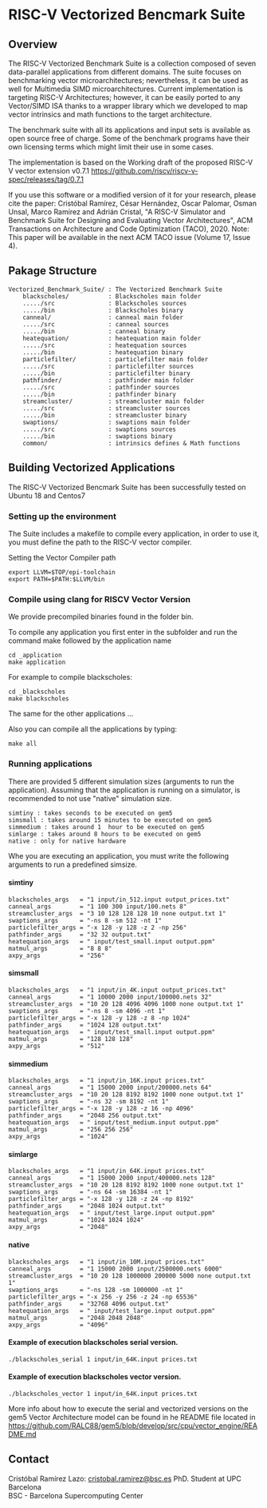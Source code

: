 # RISC-V Vectorized Bencmark Suite

## Overview

The RISC-V Vectorized Benchmark Suite is a collection composed of seven data-parallel applications from different domains. The suite focuses on benchmarking vector microarchitectures; nevertheless, it can be used as well for Multimedia SIMD microarchitectures. Current implementation is targeting RISC-V Architectures; however, it can be easily ported to any Vector/SIMD ISA thanks to a wrapper library which we developed to map vector intrinsics and math functions to the target architecture.

The benchmark suite with all its applications and input sets is available as open source free of charge. Some of the benchmark programs have their own licensing terms which might limit their use in some cases.

The implementation is based on the Working draft of the proposed RISC-V V vector extension v0.7.1
https://github.com/riscv/riscv-v-spec/releases/tag/0.7.1


If you use this software or a modified version of it for your research, please cite the paper:
Cristóbal Ramírez, César Hernández, Oscar Palomar, Osman Unsal, Marco Ramírez and Adrián Cristal, "A RISC-V Simulator and Benchmark Suite for Designing and Evaluating Vector Architectures", ACM Transactions on Architecture and Code Optimization (TACO), 2020.
Note: This paper will be available in the next ACM TACO issue (Volume 17, Issue 4).

## Pakage Structure

    Vectorized_Benchmark_Suite/ : The Vectorized Benchmark Suite
        blackscholes/           : Blackscholes main folder
        ...../src               : Blackscholes sources
        ...../bin               : Blackscholes binary
        canneal/                : canneal main folder
        ...../src               : canneal sources
        ...../bin               : canneal binary
        heatequation/           : heatequation main folder
        ...../src               : heatequation sources
        ...../bin               : heatequation binary
        particlefilter/         : particlefilter main folder
        ...../src               : particlefilter sources
        ...../bin               : particlefilter binary
        pathfinder/             : pathfinder main folder
        ...../src               : pathfinder sources
        ...../bin               : pathfinder binary
        streamcluster/          : streamcluster main folder
        ...../src               : streamcluster sources
        ...../bin               : streamcluster binary
        swaptions/              : swaptions main folder
        ...../src               : swaptions sources
        ...../bin               : swaptions binary
        common/                 : intrinsics defines & Math functions

## Building Vectorized Applications 

The RISC-V Vectorized Bencmark Suite has been successfully tested on Ubuntu 18 and Centos7

### Setting up the environment

The Suite includes a makefile to compile every application, in order to use it, you must define the path to the RISC-V vector compiler.

Setting the Vector Compiler path
```
export LLVM=$TOP/epi-toolchain
export PATH=$PATH:$LLVM/bin
```

### Compile using  clang for RISCV Vector Version

We provide precompiled binaries found in the folder bin.

To compile any application you first enter in the subfolder and run the command make followed by the application name
```
cd _application
make application 
```
For example to compile blackscholes:
```
cd _blackscholes
make blackscholes 
```
The same for the other applications ...

Also you can compile all the applications by typing:
```
make all 
```

### Running applications

There are provided 5 different simulation sizes (arguments to run the application). Assuming that the application is running on a simulator, is recommended to not use "native" simulation size.
```
simtiny : takes seconds to be executed on gem5
simsmall : takes around 15 minutes to be executed on gem5
simmedium : takes around 1  hour to be executed on gem5
simlarge : takes around 8 hours to be executed on gem5
native : only for native hardware
```

Whe you are executing an application, you must write the following arguments to run a predefined simsize.
#### simtiny 
```
blackscholes_args   = "1 input/in_512.input output_prices.txt"
canneal_args        = "1 100 300 input/100.nets 8"
streamcluster_args  = "3 10 128 128 128 10 none output.txt 1"
swaptions_args      = "-ns 8 -sm 512 -nt 1"
particlefilter_args = "-x 128 -y 128 -z 2 -np 256"
pathfinder_args     = "32 32 output.txt"
heatequation_args   = " input/test_small.input output.ppm"
matmul_args         = "8 8 8"
axpy_args           = "256"
```

#### simsmall 
```
blackscholes_args   = "1 input/in_4K.input output_prices.txt"
canneal_args        = "1 10000 2000 input/100000.nets 32"
streamcluster_args  = "10 20 128 4096 4096 1000 none output.txt 1"
swaptions_args      = "-ns 8 -sm 4096 -nt 1"
particlefilter_args = "-x 128 -y 128 -z 8 -np 1024"
pathfinder_args     = "1024 128 output.txt"
heatequation_args   = " input/test_small.input output.ppm"
matmul_args         = "128 128 128"
axpy_args           = "512"
```  

#### simmedium
```
blackscholes_args   = "1 input/in_16K.input prices.txt"
canneal_args        = "1 15000 2000 input/200000.nets 64"
streamcluster_args  = "10 20 128 8192 8192 1000 none output.txt 1"
swaptions_args      = "-ns 32 -sm 8192 -nt 1"
particlefilter_args = "-x 128 -y 128 -z 16 -np 4096"
pathfinder_args     = "2048 256 output.txt"
heatequation_args   = " input/test_medium.input output.ppm"
matmul_args         = "256 256 256"
axpy_args           = "1024"
```  

#### simlarge
```
blackscholes_args   = "1 input/in_64K.input prices.txt"
canneal_args        = "1 15000 2000 input/400000.nets 128"
streamcluster_args  = "10 20 128 8192 8192 1000 none output.txt 1"
swaptions_args      = "-ns 64 -sm 16384 -nt 1"
particlefilter_args = "-x 128 -y 128 -z 24 -np 8192"
pathfinder_args     = "2048 1024 output.txt"
heatequation_args   = " input/test_large.input output.ppm"
matmul_args         = "1024 1024 1024"
axpy_args           = "2048"
```  

#### native
```
blackscholes_args   = "1 input/in_10M.input prices.txt"
canneal_args        = "1 15000 2000 input/2500000.nets 6000"
streamcluster_args  = "10 20 128 1000000 200000 5000 none output.txt 1"
swaptions_args      = "-ns 128 -sm 1000000 -nt 1"
particlefilter_args = "-x 256 -y 256 -z 24 -np 65536"
pathfinder_args     = "32768 4096 output.txt"
heatequation_args   = " input/test_large.input output.ppm"
matmul_args         = "2048 2048 2048"
axpy_args           = "4096"
```  

#### Example of execution blackscholes serial version.
```
./blackscholes_serial 1 input/in_64K.input prices.txt

```
#### Example of execution blackscholes vector version.
```
./blackscholes_vector 1 input/in_64K.input prices.txt

```

More info about how to execute the serial and vectorized versions on the gem5 Vector Architecture model can be found in he README file located in https://github.com/RALC88/gem5/blob/develop/src/cpu/vector_engine/README.md

## Contact
Cristóbal Ramírez Lazo: cristobal.ramirez@bsc.es
PhD. Student at UPC Barcelona   
BSC - Barcelona Supercomputing Center
